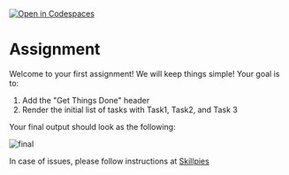[![Open in Codespaces](https://classroom.github.com/assets/launch-codespace-7f7980b617ed060a017424585567c406b6ee15c891e84e1186181d67ecf80aa0.svg)](https://classroom.github.com/open-in-codespaces?assignment_repo_id=14817434)
# Assignment

Welcome to your first assignment! We will keep things simple!
Your goal is to:

1. Add the "Get Things Done" header
2. Render the initial list of tasks with Task1, Task2, and Task 3

Your final output should look as the following:

![final](https://skillpies.s3.ap-southeast-2.amazonaws.com/courses/3myFj3C3s45Lw7am7p/sections/UcDgJBMv00Wy2R2uh3/Screenshot%202024-04-19%20at%2011.50.43.png)

In case of issues, please follow instructions at [Skillpies](https://www.skillpies.com/course/full-stack-development-get-things-done/github-classroom)
